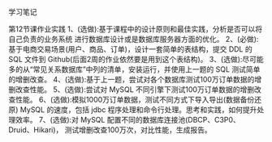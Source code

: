 学习笔记

第12节课作业实践 1、(选做):基于课程中的设计原则和最佳实践，分析是否可以将自己负责的业务系统
进行数据库设计或是数据库服务器方面的优化。 2、(必做):基于电商交易场景(用户、商品、订单)，设计一套简单的表结构，提交
DDL 的 SQL 文件到 Github(后面2周的作业依然要是用到这个表结构)。 3、(选做):尽可能多的从“常见关系数据库”中列的清单，安装运行，并使用上一题的
SQL 测试简单的增删改查。
4、(选做):基于上一题，尝试对各个数据库测试100万订单数据的增删改查性能。
5、(选做):尝试对 MySQL 不同引擎下测试100万订单数据的增删改查性能。
6、(选做):模拟1000万订单数据，测试不同方式下导入导出(数据备份还原) MySQL 的速度，包括 jdbc 程序处理和命令行处理。思考和实践，如何提升处理效率。
7、(选做):对 MySQL 配置不同的数据库连接池(DBCP、C3P0、Druid、Hikari)， 测试增删改查100万次，对比性能，生成报告。